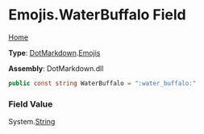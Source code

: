 # Emojis\.WaterBuffalo Field

[Home](../../../README.md)

**Type**: [DotMarkdown](../../README.md)\.[Emojis](../README.md)

**Assembly**: DotMarkdown\.dll

```csharp
public const string WaterBuffalo = ":water_buffalo:"
```

### Field Value

System\.[String](https://docs.microsoft.com/en-us/dotnet/api/system.string)